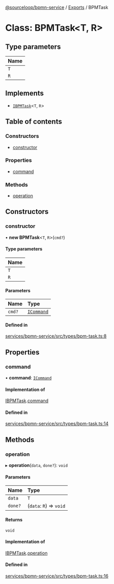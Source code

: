 [@sourceloop/bpmn-service](../README.md) / [Exports](../modules.md) / BPMTask

# Class: BPMTask<T, R\>

## Type parameters

| Name |
| :------ |
| `T` |
| `R` |

## Implements

- [`IBPMTask`](../interfaces/IBPMTask.md)<`T`, `R`\>

## Table of contents

### Constructors

- [constructor](BPMTask.md#constructor)

### Properties

- [command](BPMTask.md#command)

### Methods

- [operation](BPMTask.md#operation)

## Constructors

### constructor

• **new BPMTask**<`T`, `R`\>(`cmd?`)

#### Type parameters

| Name |
| :------ |
| `T` |
| `R` |

#### Parameters

| Name | Type |
| :------ | :------ |
| `cmd?` | [`ICommand`](../interfaces/ICommand.md) |

#### Defined in

[services/bpmn-service/src/types/bpm-task.ts:8](https://github.com/sourcefuse/loopback4-microservice-catalog/blob/089fc2dc0/services/bpmn-service/src/types/bpm-task.ts#L8)

## Properties

### command

• **command**: [`ICommand`](../interfaces/ICommand.md)

#### Implementation of

[IBPMTask](../interfaces/IBPMTask.md).[command](../interfaces/IBPMTask.md#command)

#### Defined in

[services/bpmn-service/src/types/bpm-task.ts:14](https://github.com/sourcefuse/loopback4-microservice-catalog/blob/089fc2dc0/services/bpmn-service/src/types/bpm-task.ts#L14)

## Methods

### operation

▸ **operation**(`data`, `done?`): `void`

#### Parameters

| Name | Type |
| :------ | :------ |
| `data` | `T` |
| `done?` | (`data`: `R`) => `void` |

#### Returns

`void`

#### Implementation of

[IBPMTask](../interfaces/IBPMTask.md).[operation](../interfaces/IBPMTask.md#operation)

#### Defined in

[services/bpmn-service/src/types/bpm-task.ts:16](https://github.com/sourcefuse/loopback4-microservice-catalog/blob/089fc2dc0/services/bpmn-service/src/types/bpm-task.ts#L16)
